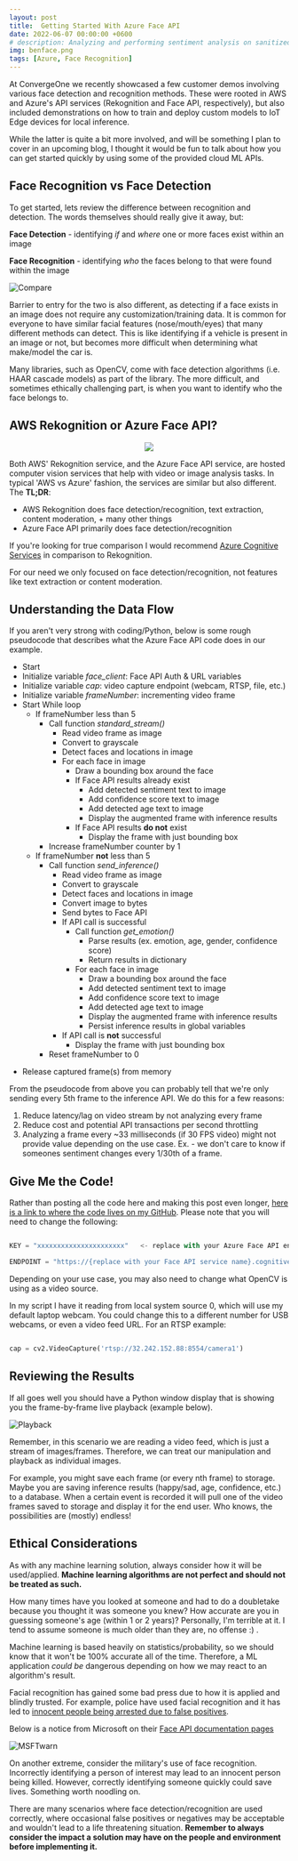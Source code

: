 ```yaml
---
layout: post
title:  Getting Started With Azure Face API
date: 2022-06-07 00:00:00 +0600
# description: Analyzing and performing sentiment analysis on sanitized emails using Microsoft Azure and Python.
img: benface.png
tags: [Azure, Face Recognition] 
---
```


At ConvergeOne we recently showcased a few customer demos involving various face detection and recognition methods. These were rooted in AWS and Azure's API services (Rekognition and Face API, respectively), but also included demonstrations on how to train and deploy custom models to IoT Edge devices for local inference. 

While the latter is quite a bit more involved, and will be something I plan to cover in an upcoming blog, I thought it would be fun to talk about how you can get started quickly by using some of the provided cloud ML APIs.

Face Recognition vs Face Detection 
----------------------------------

To get started, lets review the difference between recognition and detection. The words themselves should really give it away, but:

**Face Detection** - identifying _if_ and _where_ one or more faces exist within an image

**Face Recognition** - identifying _who_ the faces belong to that were found within the image

![Compare](assets/images/detectvsrecog.png)

Barrier to entry for the two is also different, as detecting if a face exists in an image does not require any customization/training data. It is common for everyone to have similar facial features (nose/mouth/eyes) that many different methods can detect. This is like identifying if a vehicle is present in an image or not, but becomes more difficult when determining what make/model the car is. 

Many libraries, such as OpenCV, come with face detection algorithms (i.e. HAAR cascade models) as part of the library. The more difficult, and sometimes ethically challenging part, is when you want to identify who the face belongs to. 

AWS Rekognition or Azure Face API?
----------------------------------

<div style="text-align:center"><img src="assets/images/rekogface.png" /></div>

Both AWS' Rekognition service, and the Azure Face API service, are hosted computer vision services that help with video or image analysis tasks. In typical 'AWS vs Azure' fashion, the services are similar but also different. The **TL;DR**:

- AWS Rekognition does face detection/recognition, text extraction, content moderation, + many other things
- Azure Face API primarily does face detection/recognition 

If you're looking for true comparison I would recommend [Azure Cognitive Services](https://azure.microsoft.com/en-us/services/cognitive-services/#features) in comparison to Rekognition. 

For our need we only focused on face detection/recognition, not features like text extraction or content moderation. 

Understanding the Data Flow
-----------------------------------------

If you aren't very strong with coding/Python, below is some rough pseudocode that describes what the Azure Face API code does in our example. 

* Start
* Initialize variable _face_client_: Face API Auth & URL variables
* Initialize variable _cap_: video capture endpoint (webcam, RTSP, file, etc.)
* Initialize variable _frameNumber_: incrementing video frame
* Start While loop
  - If frameNumber less than 5
    - Call function _standard_stream()_
      - Read video frame as image
      - Convert to grayscale
      - Detect faces and locations in image
      - For each face in image
        - Draw a bounding box around the face
        - If Face API results already exist
          - Add detected sentiment text to image
          - Add confidence score text to image
          - Add detected age text to image
          - Display the augmented frame with inference results
        - If Face API results **do not** exist
          - Display the frame with just bounding box
    - Increase frameNumber counter by 1
  - If frameNumber **not** less than 5
    - Call function _send_inference()_
      - Read video frame as image
      - Convert to grayscale
      - Detect faces and locations in image
      - Convert image to bytes
      - Send bytes to Face API
      - If API call is successful
        - Call function _get_emotion()_ 
          - Parse results (ex. emotion, age, gender, confidence score)
          - Return results in dictionary
        - For each face in image
          - Draw a bounding box around the face
          - Add detected sentiment text to image
          - Add confidence score text to image
          - Add detected age text to image
          - Display the augmented frame with inference results
          - Persist inference results in global variables
      - If API call is **not** successful
        - Display the frame with just bounding box
    - Reset frameNumber to 0
- Release captured frame(s) from memory

From the pseudocode from above you can probably tell that we're only sending every 5th frame to the inference API. We do this for a few reasons:

1. Reduce latency/lag on video stream by not analyzing every frame
2. Reduce cost and potential API transactions per second throttling
3. Analyzing a frame every ~33 milliseconds (if 30 FPS video) might not provide value depending on the use case. Ex. - we don't care to know if someones sentiment changes every 1/30th of a frame.

Give Me the Code!
-----------------------------------------

Rather than posting all the code here and making this post even longer, [here is a link to where the code lives on my GitHub](https://github.com/bcprescott/cloudai/blob/main/Azure/FaceAPI/FaceDetection.py). Please note that you will need to change the following: 

```python

KEY = "xxxxxxxxxxxxxxxxxxxxxx"   <- replace with your Azure Face API endpoint key

ENDPOINT = "https://{replace with your Face API service name}.cognitiveservices.azure.com/"

```

Depending on your use case, you may also need to change what OpenCV is using as a video source. 

In my script I have it reading from local system source 0, which will use my default laptop webcam. You could change this to a different number for USB webcams, or even a video feed URL. For an RTSP example:

```python

cap = cv2.VideoCapture('rtsp://32.242.152.88:8554/camera1')

```

Reviewing the Results
-----------------------------------------

If all goes well you should have a Python window display that is showing you the frame-by-frame live playback (example below). 

![Playback](assets/images/frameplayback.gif)

Remember, in this scenario we are reading a video feed, which is just a stream of images/frames. Therefore, we can treat our manipulation and playback as individual images. 

For example, you might save each frame (or every nth frame) to storage. Maybe you are saving inference results (happy/sad, age, confidence, etc.) to a database. When a certain event is recorded it will pull one of the video frames saved to storage and display it for the end user. Who knows, the possibilities are (mostly) endless!

Ethical Considerations
-----------------------------------------

As with any machine learning solution, always consider how it will be used/applied. **Machine learning algorithms are not perfect and should not be treated as such.** 

How many times have you looked at someone and had to do a doubletake because you thought it was someone you knew? How accurate are you in guessing someone's age (within 1 or 2 years)? Personally, I'm terrible at it. I tend to assume someone is much older than they are, no offense :) .

Machine learning is based heavily on statistics/probability, so we should know that it won't be 100% accurate all of the time. Therefore, a ML application _could be_ dangerous depending on how we may react to an algorithm's result.

Facial recognition has gained some bad press due to how it is applied and blindly trusted. For example, police have used facial recognition and it has led to [innocent people being arrested due to false positives](https://www.wired.com/story/wrongful-arrests-ai-derailed-3-mens-lives/). 

Below is a notice from Microsoft on their [Face API documentation pages](https://docs.microsoft.com/en-us/azure/cognitive-services/face/overview)

![MSFTwarn](assets/images/msftwarning.png)

On another extreme, consider the military's use of face recognition. Incorrectly identifying a person of interest may lead to an innocent person being killed. However, correctly identifying someone quickly could save lives. Something worth noodling on.

There are many scenarios where face detection/recognition are used correctly, where occasional false positives or negatives may be acceptable and wouldn't lead to a life threatening situation. **Remember to always consider the impact a solution may have on the people and environment before implementing it.**